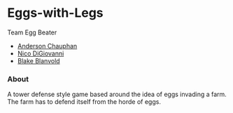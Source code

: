 # Eggs-with-Legs
Team Egg Beater

* [Anderson Chauphan](https://github.com/achauphan)
* [Nico DiGiovanni](https://github.com/nicodigiovanni)
* [Blake Blanvold](https://github.com/Underdoneboar4)

### About

A tower defense style game based around the idea of eggs invading a farm. The farm has to defend itself from the horde of eggs.
